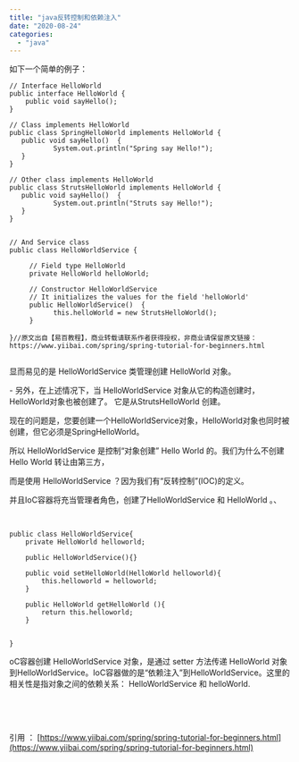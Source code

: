 ```yaml
---
title: "java反转控制和依赖注入"
date: "2020-08-24"
categories: 
  - "java"
---
```


如下一个简单的例子：

```
// Interface HelloWorld
public interface HelloWorld {
    public void sayHello();
}
 
// Class implements HelloWorld
public class SpringHelloWorld implements HelloWorld {
   public void sayHello()  {
           System.out.println("Spring say Hello!");
   }
}
 
// Other class implements HelloWorld
public class StrutsHelloWorld implements HelloWorld {
   public void sayHello()  {
           System.out.println("Struts say Hello!");
   }
}
 
 
// And Service class
public class HelloWorldService {
    
     // Field type HelloWorld
     private HelloWorld helloWorld;
    
     // Constructor HelloWorldService
     // It initializes the values for the field 'helloWorld'
     public HelloWorldService()  {
           this.helloWorld = new StrutsHelloWorld();
     }
 
}//原文出自【易百教程】，商业转载请联系作者获得授权，非商业请保留原文链接：https://www.yiibai.com/spring/spring-tutorial-for-beginners.html


```

显而易见的是 HelloWorldService 类管理创建 HelloWorld 对象。

\- 另外，在上述情况下，当 HelloWorldService 对象从它的构造创建时，HelloWorld对象也被创建了。 它是从StrutsHelloWorld 创建。

现在的问题是，您要创建一个HelloWorldService对象，HelloWorld对象也同时被创建，但它必须是SpringHelloWorld。

所以 HelloWorldService 是控制“对象创建” Hello World 的。我们为什么不创建 Hello World 转让由第三方，

而是使用 HelloWorldService ？因为我们有“反转控制”(IOC)的定义。

并且IoC容器将充当管理者角色，创建了HelloWorldService 和 HelloWorld 。、

 

```
public class HelloWorldService{
    private HelloWorld helloworld;

    public HelloWorldService(){}

    public void setHelloWorld(HelloWorld helloworld){
        this.helloworld = helloworld;
    }

    public HelloWorld getHelloWorld (){
        return this.helloworld;
    }


}
```

oC容器创建 HelloWorldService 对象，是通过 setter 方法传递 HelloWorld 对象到HelloWorldService。IoC容器做的是“依赖注入”到HelloWorldService。这里的相关性是指对象之间的依赖关系： HelloWorldService 和 helloWorld.

 

 

引用 ： [https://www.yiibai.com/spring/spring-tutorial-for-beginners.html](https://www.yiibai.com/spring/spring-tutorial-for-beginners.html)
